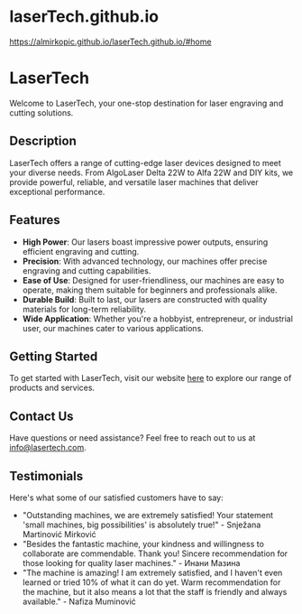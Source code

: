 # laserTech.github.io

https://almirkopic.github.io/laserTech.github.io/#home

# LaserTech

Welcome to LaserTech, your one-stop destination for laser engraving and cutting solutions.

## Description

LaserTech offers a range of cutting-edge laser devices designed to meet your diverse needs. From AlgoLaser Delta 22W to Alfa 22W and DIY kits, we provide powerful, reliable, and versatile laser machines that deliver exceptional performance.

## Features

- **High Power**: Our lasers boast impressive power outputs, ensuring efficient engraving and cutting.
- **Precision**: With advanced technology, our machines offer precise engraving and cutting capabilities.
- **Ease of Use**: Designed for user-friendliness, our machines are easy to operate, making them suitable for beginners and professionals alike.
- **Durable Build**: Built to last, our lasers are constructed with quality materials for long-term reliability.
- **Wide Application**: Whether you're a hobbyist, entrepreneur, or industrial user, our machines cater to various applications.

## Getting Started

To get started with LaserTech, visit our website [here]([https://www.lasertech.com](https://almirkopic.github.io/laserTech.github.io/#home)) to explore our range of products and services.

## Contact Us

Have questions or need assistance? Feel free to reach out to us at [info@lasertech.com](mailto:info@lasertech.com).

## Testimonials

Here's what some of our satisfied customers have to say:

- "Outstanding machines, we are extremely satisfied! Your statement 'small machines, big possibilities' is absolutely true!" - Snježana Martinović Mirković
- "Besides the fantastic machine, your kindness and willingness to collaborate are commendable. Thank you! Sincere recommendation for those looking for quality laser machines." - Инани Мазина
- "The machine is amazing! I am extremely satisfied, and I haven't even learned or tried 10% of what it can do yet. Warm recommendation for the machine, but it also means a lot that the staff is friendly and always available." - Nafiza Muminović


